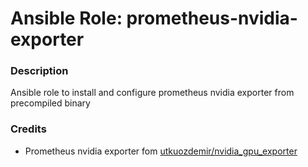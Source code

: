 # Ansible Role: prometheus-nvidia-exporter
### Description
Ansible role to install and configure prometheus nvidia exporter from precompiled binary
### Credits
- Prometheus nvidia exporter fom [utkuozdemir/nvidia_gpu_exporter](https://github.com/utkuozdemir/nvidia_gpu_exporter)
